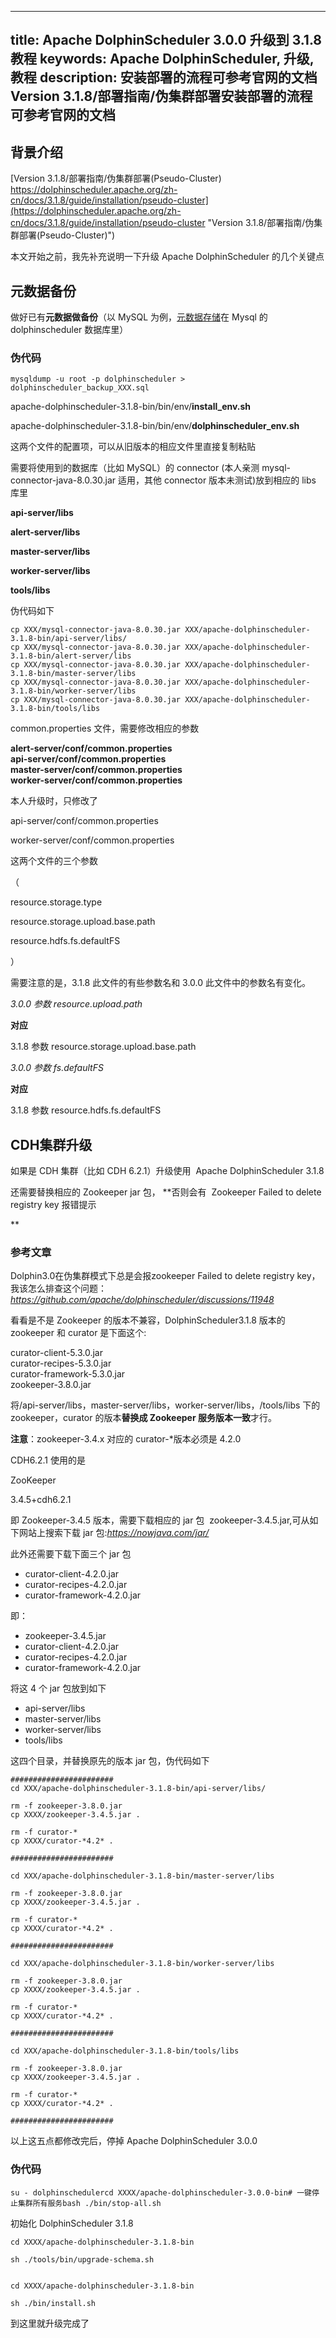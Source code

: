 
---
title: Apache DolphinScheduler 3.0.0 升级到 3.1.8 教程
keywords: Apache DolphinScheduler, 升级, 教程
description: 安装部署的流程可参考官网的文档Version 3.1.8/部署指南/伪集群部署安装部署的流程可参考官网的文档
---

## 背景介绍

[Version 3.1.8/部署指南/伪集群部署(Pseudo-Cluster)
https://dolphinscheduler.apache.org/zh-cn/docs/3.1.8/guide/installation/pseudo-cluster](https://dolphinscheduler.apache.org/zh-cn/docs/3.1.8/guide/installation/pseudo-cluster "Version 3.1.8/部署指南/伪集群部署(Pseudo-Cluster)")

本文开始之前，我先补充说明一下升级 Apache DolphinScheduler 的几个关键点

## 元数据备份

做好已有**元数据做备份**（以 MySQL 为例，[元数据存储](https://so.csdn.net/so/search?q=%E5%85%83%E6%95%B0%E6%8D%AE%E5%AD%98%E5%82%A8&spm=1001.2101.3001.7020)在 Mysql 的 dolphinscheduler 数据库里）

### 伪代码

    mysqldump -u root -p dolphinscheduler > dolphinscheduler_backup_XXX.sql

apache-dolphinscheduler-3.1.8-bin/bin/env/**install_env.sh**

apache-dolphinscheduler-3.1.8-bin/bin/env/**dolphinscheduler_env.sh**

这两个文件的配置项，可以从旧版本的相应文件里直接复制粘贴

需要将使用到的数据库（比如 MySQL）的 connector (本人亲测 mysql-connector-java-8.0.30.jar 适用，其他 connector 版本未测试)放到相应的 libs 库里

**api-server/libs**

**alert-server/libs**

**master-server/libs**

**worker-server/libs**

**tools/libs**

伪代码如下

    cp XXX/mysql-connector-java-8.0.30.jar XXX/apache-dolphinscheduler-3.1.8-bin/api-server/libs/
    cp XXX/mysql-connector-java-8.0.30.jar XXX/apache-dolphinscheduler-3.1.8-bin/alert-server/libs
    cp XXX/mysql-connector-java-8.0.30.jar XXX/apache-dolphinscheduler-3.1.8-bin/master-server/libs
    cp XXX/mysql-connector-java-8.0.30.jar XXX/apache-dolphinscheduler-3.1.8-bin/worker-server/libs
    cp XXX/mysql-connector-java-8.0.30.jar XXX/apache-dolphinscheduler-3.1.8-bin/tools/libs

common.properties 文件，需要修改相应的参数

**alert-server/conf/common.properties**  
**api-server/conf/common.properties**  
**master-server/conf/common.properties**  
**worker-server/conf/common.properties**

本人升级时，只修改了

api-server/conf/common.properties

worker-server/conf/common.properties

这两个文件的三个参数

（

resource.storage.type

resource.storage.upload.base.path

resource.hdfs.fs.defaultFS

）

需要注意的是，3.1.8 此文件的有些参数名和 3.0.0 此文件中的参数名有变化。

_3.0.0 参数_ _resource.upload.path_

**对应**

3.1.8 参数 resource.storage.upload.base.path

_3.0.0 参数_ _fs.defaultFS_ 

**对应** 

3.1.8 参数 resource.hdfs.fs.defaultFS

## CDH集群升级

如果是 CDH 集群（比如 CDH 6.2.1）升级使用  Apache DolphinScheduler 3.1.8

还需要替换相应的 Zookeeper jar 包， **否则会有  Zookeeper Failed to delete registry key 报错提示

**

### 参考文章

Dolphin3.0在伪集群模式下总是会报zookeeper Failed to delete registry key，我该怎么排查这个问题：
_https://github.com/apache/dolphinscheduler/discussions/11948_

看看是不是 Zookeeper 的版本不兼容，DolphinScheduler3.1.8 版本的 zookeeper 和 curator 是下面这个:  

curator-client-5.3.0.jar  
curator-recipes-5.3.0.jar  
curator-framework-5.3.0.jar  
zookeeper-3.8.0.jar

将/api-server/libs，master-server/libs，worker-server/libs，/tools/libs 下的 zookeeper，curator 的版本**替换成 Zookeeper 服务版本一致**才行。

**注意**：zookeeper-3.4.x 对应的 curator-\*版本必须是 4.2.0

CDH6.2.1 使用的是

ZooKeeper

3.4.5+cdh6.2.1

即 Zookeeper-3.4.5 版本，需要下载相应的 jar 包  zookeeper-3.4.5.jar,可从如下网站上搜索下载 jar 包:_https://nowjava.com/jar/_

此外还需要下载下面三个 jar 包

- curator-client-4.2.0.jar  
- curator-recipes-4.2.0.jar  
- curator-framework-4.2.0.jar

即：

- zookeeper-3.4.5.jar
- curator-client-4.2.0.jar  
- curator-recipes-4.2.0.jar  
- curator-framework-4.2.0.jar

将这 4 个 jar 包放到如下

- api-server/libs
- master-server/libs
- worker-server/libs
- tools/libs

这四个目录，并替换原先的版本 jar 包，伪代码如下

    ####################### 
    cd XXX/apache-dolphinscheduler-3.1.8-bin/api-server/libs/ 
    
    rm -f zookeeper-3.8.0.jar
    cp XXXX/zookeeper-3.4.5.jar . 
    
    rm -f curator-*
    cp XXXX/curator-*4.2* . 
    
    ####################### 
    
    cd XXX/apache-dolphinscheduler-3.1.8-bin/master-server/libs 
    
    rm -f zookeeper-3.8.0.jar
    cp XXXX/zookeeper-3.4.5.jar . 
    
    rm -f curator-*
    cp XXXX/curator-*4.2* . 
    
    ####################### 
    
    cd XXX/apache-dolphinscheduler-3.1.8-bin/worker-server/libs 
    
    rm -f zookeeper-3.8.0.jar
    cp XXXX/zookeeper-3.4.5.jar . 
    
    rm -f curator-*
    cp XXXX/curator-*4.2* . 
    
    ####################### 
    
    cd XXX/apache-dolphinscheduler-3.1.8-bin/tools/libs 
    
    rm -f zookeeper-3.8.0.jar
    cp XXXX/zookeeper-3.4.5.jar . 
    
    rm -f curator-*
    cp XXXX/curator-*4.2* . 
    
    #######################

以上这五点都修改完后，停掉 Apache DolphinScheduler 3.0.0

### 伪代码

    su - dolphinschedulercd XXXX/apache-dolphinscheduler-3.0.0-bin# 一键停止集群所有服务bash ./bin/stop-all.sh

初始化 DolphinScheduler 3.1.8

    cd XXXX/apache-dolphinscheduler-3.1.8-bin 
    
    sh ./tools/bin/upgrade-schema.sh
    
    
    cd XXXX/apache-dolphinscheduler-3.1.8-bin 
    
    sh ./bin/install.sh

   到这里就升级完成了